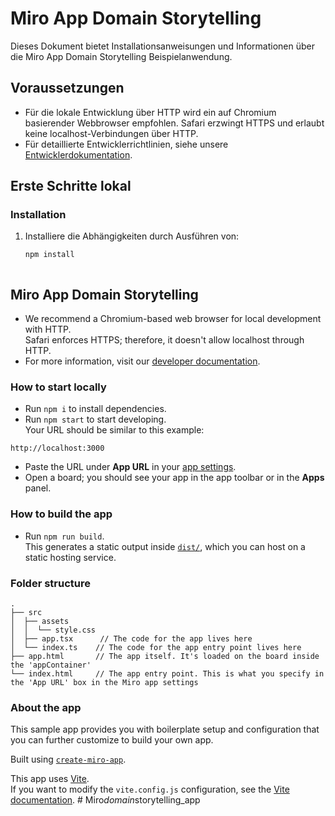# Miro App Domain Storytelling

Dieses Dokument bietet Installationsanweisungen und Informationen über die Miro App Domain Storytelling Beispielanwendung.

## Voraussetzungen

- Für die lokale Entwicklung über HTTP wird ein auf Chromium basierender Webbrowser empfohlen. Safari erzwingt HTTPS und erlaubt keine localhost-Verbindungen über HTTP.
- Für detaillierte Entwicklerrichtlinien, siehe unsere [Entwicklerdokumentation](https://developers.miro.com).

## Erste Schritte lokal

### Installation

1. Installiere die Abhängigkeiten durch Ausführen von:

   ```bash
   npm install



## Miro App Domain Storytelling

- We recommend a Chromium-based web browser for local development with HTTP. \
  Safari enforces HTTPS; therefore, it doesn't allow localhost through HTTP.
- For more information, visit our [developer documentation](https://developers.miro.com).

### How to start locally

- Run `npm i` to install dependencies.
- Run `npm start` to start developing. \
  Your URL should be similar to this example:
 ```
 http://localhost:3000
 ```
- Paste the URL under **App URL** in your
  [app settings](https://developers.miro.com/docs/build-your-first-hello-world-app#step-3-configure-your-app-in-miro).
- Open a board; you should see your app in the app toolbar or in the **Apps**
  panel.

### How to build the app

- Run `npm run build`. \
  This generates a static output inside [`dist/`](./dist), which you can host on a static hosting
  service.

### Folder structure

<!-- The following tree structure is just an example -->

```
.
├── src
│  ├── assets
│  │  └── style.css
│  ├── app.tsx      // The code for the app lives here
│  └── index.ts    // The code for the app entry point lives here
├── app.html       // The app itself. It's loaded on the board inside the 'appContainer'
└── index.html     // The app entry point. This is what you specify in the 'App URL' box in the Miro app settings
```

### About the app

This sample app provides you with boilerplate setup and configuration that you can further customize to build your own app.

<!-- describe shortly the purpose of the sample app -->

Built using [`create-miro-app`](https://www.npmjs.com/package/create-miro-app).

This app uses [Vite](https://vitejs.dev/). \
If you want to modify the `vite.config.js` configuration, see the [Vite documentation](https://vitejs.dev/guide/).
#   M i r o _ d o m a i n _ s t o r y t e l l i n g _ a p p 
 
 
